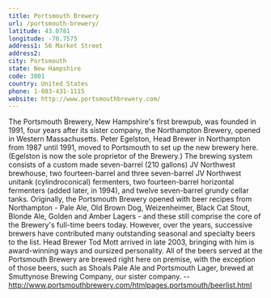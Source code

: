 ```yaml
---
title: Portsmouth Brewery
url: /portsmouth-brewery/
latitude: 43.0781
longitude: -70.7575
address1: 56 Market Street
address2: 
city: Portsmouth
state: New Hampshire
code: 3801
country: United States
phone: 1-603-431-1115
website: http://www.portsmouthbrewery.com/
---
```

The Portsmouth Brewery, New Hampshire's first brewpub, was founded in 1991, four years after its sister company, the Northampton Brewery, opened in Western Massachusetts. Peter Egelston, Head Brewer in Northampton from 1987 until 1991, moved to Portsmouth to set up the new brewery here. (Egelston is now the sole proprietor of the Brewery.) The brewing system consists of a custom made seven-barrel (210 gallons) JV Northwest brewhouse, two fourteen-barrel and three seven-barrel JV Northwest unitank (cylindroconical) fermenters, two fourteen-barrel horizontal fermenters (added later, in 1994), and twelve seven-barrel grundy cellar tanks. Originally, the Portsmouth Brewery opened with beer recipes from Northampton - Pale Ale, Old Brown Dog, Weizenheimer, Black Cat Stout, Blonde Ale, Golden and Amber Lagers - and these still comprise the core of the Brewery's full-time beers today. However, over the years, successive brewers have contributed many outstanding seasonal and specialty beers to the list. Head Brewer Tod Mott arrived in late 2003, bringing with him is award-winning ways and oursized personality. All of the beers served at the Portsmouth Brewery are brewed right here on premise, with the exception of those beers, such as Shoals Pale Ale and Portsmouth Lager, brewed at Smuttynose Brewing Company, our sister company. --http://www.portsmouthbrewery.com/htmlpages.portsmouth/beerlist.html
